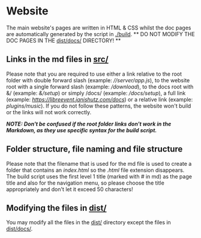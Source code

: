 # Website
The main website's pages are written in HTML & CSS whilst the doc pages are automatically generated by the script in [./build](build/).
** DO NOT MODIFY THE DOC PAGES IN THE [dist/docs/](dist/docs/) DIRECTORY! **

## Links in the md files in [src/](src/)
Please note that you are required to use either a link relative to the root folder with double forward slash (example: *//server/app.js*), to the website root with a single forward slash (example: */download*), to the docs root with &/ (example: *&/setup*) or simply /docs/ (example: */docs/setup*), a full link (example: *https://libreevent.janishutz.com/docs*) or a relative link (example: *plugins/music*). If you do not follow these patterns, the website won't build or the links will not work correctly. 

***NOTE: Don't be confused if the root folder links don't work in the Markdown, as they use specific syntax for the build script.***

## Folder structure, file naming and file structure
Please note that the filename that is used for the md file is used to create a folder that contains an *index.html* so the *.html* file extension disappears. The build script uses the first level 1 title (marked with \# in md) as the page title and also for the navigation menu, so please choose the title appropriately and don't let it exceed 50 characters!

## Modifying the files in [dist/](dist/)
You may modify all the files in the [dist/](dist/) directory except the files in [dist/docs/](dist/docs/).